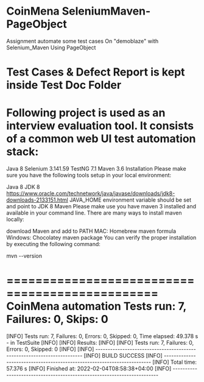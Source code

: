 # CoinMena SeleniumMaven-PageObject
Assignment automate some test cases On "demoblaze" with Selenium_Maven Using PageObject

# Test Cases & Defect Report is kept inside Test Doc Folder

# Following project is used as an interview evaluation tool. It consists of a common web UI test automation stack:

Java 8
Selenium 3.141.59
TestNG 7.1
Maven 3.6
Installation
Please make sure you have the following tools setup in your local environment:

Java 8
JDK 8 https://www.oracle.com/technetwork/java/javase/downloads/jdk8-downloads-2133151.html
JAVA_HOME environment variable should be set and point to JDK 8
Maven
Please make use you have maven 3 installed and available in your command line. There are many ways to install maven locally:

download Maven and add to PATH
MAC: Homebrew maven formula
Windows: Chocolatey maven package
You can verify the proper installation by executing the following command:

mvn --version

===============================================
    CoinMena automation
    Tests run: 7, Failures: 0, Skips: 0
===============================================

[INFO] Tests run: 7, Failures: 0, Errors: 0, Skipped: 0, Time elapsed: 49.378 s - in TestSuite
[INFO] 
[INFO] Results:
[INFO] 
[INFO] Tests run: 7, Failures: 0, Errors: 0, Skipped: 0
[INFO] 
[INFO] ------------------------------------------------------------------------
[INFO] BUILD SUCCESS
[INFO] ------------------------------------------------------------------------
[INFO] Total time:  57.376 s
[INFO] Finished at: 2022-02-04T08:58:38+04:00
[INFO] ------------------------------------------------------------------------
